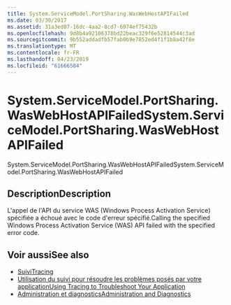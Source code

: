 ```yaml
---
title: System.ServiceModel.PortSharing.WasWebHostAPIFailed
ms.date: 03/30/2017
ms.assetid: 31a3ed07-16dc-4aa2-8cd7-6974ef75432b
ms.openlocfilehash: 9d8b4a92106378bd22beac329f6e52814544c3ad
ms.sourcegitcommit: 9b552addadfb57fab0b9e7852ed4f1f1b8a42f8e
ms.translationtype: MT
ms.contentlocale: fr-FR
ms.lasthandoff: 04/23/2019
ms.locfileid: "61666584"
---
```

# <a name="systemservicemodelportsharingwaswebhostapifailed"></a><span data-ttu-id="3e1e4-102">System.ServiceModel.PortSharing.WasWebHostAPIFailed</span><span class="sxs-lookup"><span data-stu-id="3e1e4-102">System.ServiceModel.PortSharing.WasWebHostAPIFailed</span></span>
<span data-ttu-id="3e1e4-103">System.ServiceModel.PortSharing.WasWebHostAPIFailed</span><span class="sxs-lookup"><span data-stu-id="3e1e4-103">System.ServiceModel.PortSharing.WasWebHostAPIFailed</span></span>  
  
## <a name="description"></a><span data-ttu-id="3e1e4-104">Description</span><span class="sxs-lookup"><span data-stu-id="3e1e4-104">Description</span></span>  
 <span data-ttu-id="3e1e4-105">L'appel de l'API du service WAS (Windows Process Activation Service) spécifiée a échoué avec le code d'erreur spécifié.</span><span class="sxs-lookup"><span data-stu-id="3e1e4-105">Calling the specified Windows Process Activation Service (WAS) API failed with the specified error code.</span></span>  
  
## <a name="see-also"></a><span data-ttu-id="3e1e4-106">Voir aussi</span><span class="sxs-lookup"><span data-stu-id="3e1e4-106">See also</span></span>

- [<span data-ttu-id="3e1e4-107">Suivi</span><span class="sxs-lookup"><span data-stu-id="3e1e4-107">Tracing</span></span>](../../../../../docs/framework/wcf/diagnostics/tracing/index.md)
- [<span data-ttu-id="3e1e4-108">Utilisation du suivi pour résoudre les problèmes posés par votre application</span><span class="sxs-lookup"><span data-stu-id="3e1e4-108">Using Tracing to Troubleshoot Your Application</span></span>](../../../../../docs/framework/wcf/diagnostics/tracing/using-tracing-to-troubleshoot-your-application.md)
- [<span data-ttu-id="3e1e4-109">Administration et diagnostics</span><span class="sxs-lookup"><span data-stu-id="3e1e4-109">Administration and Diagnostics</span></span>](../../../../../docs/framework/wcf/diagnostics/index.md)
